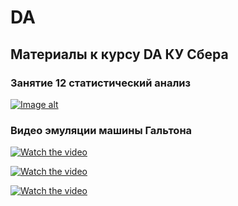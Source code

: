 # DA
## Материалы к курсу DA КУ Сбера 

### Занятие 12  статистический анализ

[![Image alt](https://github.com/piton1/DA/blob/main/quant.png)](https://github.com/piton1/DA/blob/Lesson_12/%D0%97%D0%B0%D0%BD%D1%8F%D1%82%D0%B8%D0%B5%2012v5.pdf)

### Видео эмуляции машины Гальтона

[![Watch the video](https://img.youtube.com/vi/B0e26gjXk4k/maxresdefault.jpg)](https://youtu.be/B0e26gjXk4k)
 
[![Watch the video](https://img.youtube.com/vi/6JmLlsW6AQg/maxresdefault.jpg)](https://youtu.be/6JmLlsW6AQg)

[![Watch the video](https://img.youtube.com/vi/afSYnLSTHrk/maxresdefault.jpg)](https://youtu.be/afSYnLSTHrk)
